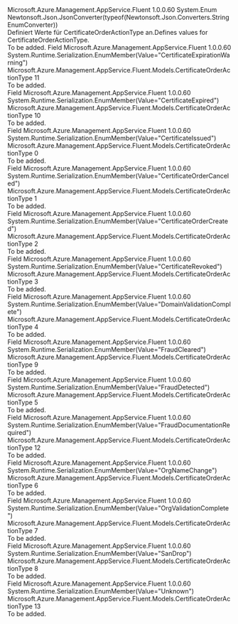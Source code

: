 <Type Name="CertificateOrderActionType" FullName="Microsoft.Azure.Management.AppService.Fluent.Models.CertificateOrderActionType">
  <TypeSignature Language="C#" Value="public enum CertificateOrderActionType" />
  <TypeSignature Language="ILAsm" Value=".class public auto ansi sealed CertificateOrderActionType extends System.Enum" />
  <TypeSignature Language="DocId" Value="T:Microsoft.Azure.Management.AppService.Fluent.Models.CertificateOrderActionType" />
  <TypeSignature Language="VB.NET" Value="Public Enum CertificateOrderActionType" />
  <TypeSignature Language="F#" Value="type CertificateOrderActionType = " />
  <AssemblyInfo>
    <AssemblyName>Microsoft.Azure.Management.AppService.Fluent</AssemblyName>
    <AssemblyVersion>1.0.0.60</AssemblyVersion>
  </AssemblyInfo>
  <Base>
    <BaseTypeName>System.Enum</BaseTypeName>
  </Base>
  <Attributes>
    <Attribute>
      <AttributeName>Newtonsoft.Json.JsonConverter(typeof(Newtonsoft.Json.Converters.StringEnumConverter))</AttributeName>
    </Attribute>
  </Attributes>
  <Docs>
    <summary>
            <span data-ttu-id="5bcc5-101">Definiert Werte für CertificateOrderActionType an.</span><span class="sxs-lookup"><span data-stu-id="5bcc5-101">Defines values for CertificateOrderActionType.</span></span>
            </summary>
    <remarks>To be added.</remarks>
  </Docs>
  <Members>
    <Member MemberName="CertificateExpirationWarning">
      <MemberSignature Language="C#" Value="CertificateExpirationWarning" />
      <MemberSignature Language="ILAsm" Value=".field public static literal valuetype Microsoft.Azure.Management.AppService.Fluent.Models.CertificateOrderActionType CertificateExpirationWarning = int32(11)" />
      <MemberSignature Language="DocId" Value="F:Microsoft.Azure.Management.AppService.Fluent.Models.CertificateOrderActionType.CertificateExpirationWarning" />
      <MemberSignature Language="VB.NET" Value="CertificateExpirationWarning" />
      <MemberSignature Language="F#" Value="CertificateExpirationWarning = 11" Usage="Microsoft.Azure.Management.AppService.Fluent.Models.CertificateOrderActionType.CertificateExpirationWarning" />
      <MemberType>Field</MemberType>
      <AssemblyInfo>
        <AssemblyName>Microsoft.Azure.Management.AppService.Fluent</AssemblyName>
        <AssemblyVersion>1.0.0.60</AssemblyVersion>
      </AssemblyInfo>
      <Attributes>
        <Attribute>
          <AttributeName>System.Runtime.Serialization.EnumMember(Value="CertificateExpirationWarning")</AttributeName>
        </Attribute>
      </Attributes>
      <ReturnValue>
        <ReturnType>Microsoft.Azure.Management.AppService.Fluent.Models.CertificateOrderActionType</ReturnType>
      </ReturnValue>
      <MemberValue>11</MemberValue>
      <Docs>
        <summary>To be added.</summary>
      </Docs>
    </Member>
    <Member MemberName="CertificateExpired">
      <MemberSignature Language="C#" Value="CertificateExpired" />
      <MemberSignature Language="ILAsm" Value=".field public static literal valuetype Microsoft.Azure.Management.AppService.Fluent.Models.CertificateOrderActionType CertificateExpired = int32(10)" />
      <MemberSignature Language="DocId" Value="F:Microsoft.Azure.Management.AppService.Fluent.Models.CertificateOrderActionType.CertificateExpired" />
      <MemberSignature Language="VB.NET" Value="CertificateExpired" />
      <MemberSignature Language="F#" Value="CertificateExpired = 10" Usage="Microsoft.Azure.Management.AppService.Fluent.Models.CertificateOrderActionType.CertificateExpired" />
      <MemberType>Field</MemberType>
      <AssemblyInfo>
        <AssemblyName>Microsoft.Azure.Management.AppService.Fluent</AssemblyName>
        <AssemblyVersion>1.0.0.60</AssemblyVersion>
      </AssemblyInfo>
      <Attributes>
        <Attribute>
          <AttributeName>System.Runtime.Serialization.EnumMember(Value="CertificateExpired")</AttributeName>
        </Attribute>
      </Attributes>
      <ReturnValue>
        <ReturnType>Microsoft.Azure.Management.AppService.Fluent.Models.CertificateOrderActionType</ReturnType>
      </ReturnValue>
      <MemberValue>10</MemberValue>
      <Docs>
        <summary>To be added.</summary>
      </Docs>
    </Member>
    <Member MemberName="CertificateIssued">
      <MemberSignature Language="C#" Value="CertificateIssued" />
      <MemberSignature Language="ILAsm" Value=".field public static literal valuetype Microsoft.Azure.Management.AppService.Fluent.Models.CertificateOrderActionType CertificateIssued = int32(0)" />
      <MemberSignature Language="DocId" Value="F:Microsoft.Azure.Management.AppService.Fluent.Models.CertificateOrderActionType.CertificateIssued" />
      <MemberSignature Language="VB.NET" Value="CertificateIssued" />
      <MemberSignature Language="F#" Value="CertificateIssued = 0" Usage="Microsoft.Azure.Management.AppService.Fluent.Models.CertificateOrderActionType.CertificateIssued" />
      <MemberType>Field</MemberType>
      <AssemblyInfo>
        <AssemblyName>Microsoft.Azure.Management.AppService.Fluent</AssemblyName>
        <AssemblyVersion>1.0.0.60</AssemblyVersion>
      </AssemblyInfo>
      <Attributes>
        <Attribute>
          <AttributeName>System.Runtime.Serialization.EnumMember(Value="CertificateIssued")</AttributeName>
        </Attribute>
      </Attributes>
      <ReturnValue>
        <ReturnType>Microsoft.Azure.Management.AppService.Fluent.Models.CertificateOrderActionType</ReturnType>
      </ReturnValue>
      <MemberValue>0</MemberValue>
      <Docs>
        <summary>To be added.</summary>
      </Docs>
    </Member>
    <Member MemberName="CertificateOrderCanceled">
      <MemberSignature Language="C#" Value="CertificateOrderCanceled" />
      <MemberSignature Language="ILAsm" Value=".field public static literal valuetype Microsoft.Azure.Management.AppService.Fluent.Models.CertificateOrderActionType CertificateOrderCanceled = int32(1)" />
      <MemberSignature Language="DocId" Value="F:Microsoft.Azure.Management.AppService.Fluent.Models.CertificateOrderActionType.CertificateOrderCanceled" />
      <MemberSignature Language="VB.NET" Value="CertificateOrderCanceled" />
      <MemberSignature Language="F#" Value="CertificateOrderCanceled = 1" Usage="Microsoft.Azure.Management.AppService.Fluent.Models.CertificateOrderActionType.CertificateOrderCanceled" />
      <MemberType>Field</MemberType>
      <AssemblyInfo>
        <AssemblyName>Microsoft.Azure.Management.AppService.Fluent</AssemblyName>
        <AssemblyVersion>1.0.0.60</AssemblyVersion>
      </AssemblyInfo>
      <Attributes>
        <Attribute>
          <AttributeName>System.Runtime.Serialization.EnumMember(Value="CertificateOrderCanceled")</AttributeName>
        </Attribute>
      </Attributes>
      <ReturnValue>
        <ReturnType>Microsoft.Azure.Management.AppService.Fluent.Models.CertificateOrderActionType</ReturnType>
      </ReturnValue>
      <MemberValue>1</MemberValue>
      <Docs>
        <summary>To be added.</summary>
      </Docs>
    </Member>
    <Member MemberName="CertificateOrderCreated">
      <MemberSignature Language="C#" Value="CertificateOrderCreated" />
      <MemberSignature Language="ILAsm" Value=".field public static literal valuetype Microsoft.Azure.Management.AppService.Fluent.Models.CertificateOrderActionType CertificateOrderCreated = int32(2)" />
      <MemberSignature Language="DocId" Value="F:Microsoft.Azure.Management.AppService.Fluent.Models.CertificateOrderActionType.CertificateOrderCreated" />
      <MemberSignature Language="VB.NET" Value="CertificateOrderCreated" />
      <MemberSignature Language="F#" Value="CertificateOrderCreated = 2" Usage="Microsoft.Azure.Management.AppService.Fluent.Models.CertificateOrderActionType.CertificateOrderCreated" />
      <MemberType>Field</MemberType>
      <AssemblyInfo>
        <AssemblyName>Microsoft.Azure.Management.AppService.Fluent</AssemblyName>
        <AssemblyVersion>1.0.0.60</AssemblyVersion>
      </AssemblyInfo>
      <Attributes>
        <Attribute>
          <AttributeName>System.Runtime.Serialization.EnumMember(Value="CertificateOrderCreated")</AttributeName>
        </Attribute>
      </Attributes>
      <ReturnValue>
        <ReturnType>Microsoft.Azure.Management.AppService.Fluent.Models.CertificateOrderActionType</ReturnType>
      </ReturnValue>
      <MemberValue>2</MemberValue>
      <Docs>
        <summary>To be added.</summary>
      </Docs>
    </Member>
    <Member MemberName="CertificateRevoked">
      <MemberSignature Language="C#" Value="CertificateRevoked" />
      <MemberSignature Language="ILAsm" Value=".field public static literal valuetype Microsoft.Azure.Management.AppService.Fluent.Models.CertificateOrderActionType CertificateRevoked = int32(3)" />
      <MemberSignature Language="DocId" Value="F:Microsoft.Azure.Management.AppService.Fluent.Models.CertificateOrderActionType.CertificateRevoked" />
      <MemberSignature Language="VB.NET" Value="CertificateRevoked" />
      <MemberSignature Language="F#" Value="CertificateRevoked = 3" Usage="Microsoft.Azure.Management.AppService.Fluent.Models.CertificateOrderActionType.CertificateRevoked" />
      <MemberType>Field</MemberType>
      <AssemblyInfo>
        <AssemblyName>Microsoft.Azure.Management.AppService.Fluent</AssemblyName>
        <AssemblyVersion>1.0.0.60</AssemblyVersion>
      </AssemblyInfo>
      <Attributes>
        <Attribute>
          <AttributeName>System.Runtime.Serialization.EnumMember(Value="CertificateRevoked")</AttributeName>
        </Attribute>
      </Attributes>
      <ReturnValue>
        <ReturnType>Microsoft.Azure.Management.AppService.Fluent.Models.CertificateOrderActionType</ReturnType>
      </ReturnValue>
      <MemberValue>3</MemberValue>
      <Docs>
        <summary>To be added.</summary>
      </Docs>
    </Member>
    <Member MemberName="DomainValidationComplete">
      <MemberSignature Language="C#" Value="DomainValidationComplete" />
      <MemberSignature Language="ILAsm" Value=".field public static literal valuetype Microsoft.Azure.Management.AppService.Fluent.Models.CertificateOrderActionType DomainValidationComplete = int32(4)" />
      <MemberSignature Language="DocId" Value="F:Microsoft.Azure.Management.AppService.Fluent.Models.CertificateOrderActionType.DomainValidationComplete" />
      <MemberSignature Language="VB.NET" Value="DomainValidationComplete" />
      <MemberSignature Language="F#" Value="DomainValidationComplete = 4" Usage="Microsoft.Azure.Management.AppService.Fluent.Models.CertificateOrderActionType.DomainValidationComplete" />
      <MemberType>Field</MemberType>
      <AssemblyInfo>
        <AssemblyName>Microsoft.Azure.Management.AppService.Fluent</AssemblyName>
        <AssemblyVersion>1.0.0.60</AssemblyVersion>
      </AssemblyInfo>
      <Attributes>
        <Attribute>
          <AttributeName>System.Runtime.Serialization.EnumMember(Value="DomainValidationComplete")</AttributeName>
        </Attribute>
      </Attributes>
      <ReturnValue>
        <ReturnType>Microsoft.Azure.Management.AppService.Fluent.Models.CertificateOrderActionType</ReturnType>
      </ReturnValue>
      <MemberValue>4</MemberValue>
      <Docs>
        <summary>To be added.</summary>
      </Docs>
    </Member>
    <Member MemberName="FraudCleared">
      <MemberSignature Language="C#" Value="FraudCleared" />
      <MemberSignature Language="ILAsm" Value=".field public static literal valuetype Microsoft.Azure.Management.AppService.Fluent.Models.CertificateOrderActionType FraudCleared = int32(9)" />
      <MemberSignature Language="DocId" Value="F:Microsoft.Azure.Management.AppService.Fluent.Models.CertificateOrderActionType.FraudCleared" />
      <MemberSignature Language="VB.NET" Value="FraudCleared" />
      <MemberSignature Language="F#" Value="FraudCleared = 9" Usage="Microsoft.Azure.Management.AppService.Fluent.Models.CertificateOrderActionType.FraudCleared" />
      <MemberType>Field</MemberType>
      <AssemblyInfo>
        <AssemblyName>Microsoft.Azure.Management.AppService.Fluent</AssemblyName>
        <AssemblyVersion>1.0.0.60</AssemblyVersion>
      </AssemblyInfo>
      <Attributes>
        <Attribute>
          <AttributeName>System.Runtime.Serialization.EnumMember(Value="FraudCleared")</AttributeName>
        </Attribute>
      </Attributes>
      <ReturnValue>
        <ReturnType>Microsoft.Azure.Management.AppService.Fluent.Models.CertificateOrderActionType</ReturnType>
      </ReturnValue>
      <MemberValue>9</MemberValue>
      <Docs>
        <summary>To be added.</summary>
      </Docs>
    </Member>
    <Member MemberName="FraudDetected">
      <MemberSignature Language="C#" Value="FraudDetected" />
      <MemberSignature Language="ILAsm" Value=".field public static literal valuetype Microsoft.Azure.Management.AppService.Fluent.Models.CertificateOrderActionType FraudDetected = int32(5)" />
      <MemberSignature Language="DocId" Value="F:Microsoft.Azure.Management.AppService.Fluent.Models.CertificateOrderActionType.FraudDetected" />
      <MemberSignature Language="VB.NET" Value="FraudDetected" />
      <MemberSignature Language="F#" Value="FraudDetected = 5" Usage="Microsoft.Azure.Management.AppService.Fluent.Models.CertificateOrderActionType.FraudDetected" />
      <MemberType>Field</MemberType>
      <AssemblyInfo>
        <AssemblyName>Microsoft.Azure.Management.AppService.Fluent</AssemblyName>
        <AssemblyVersion>1.0.0.60</AssemblyVersion>
      </AssemblyInfo>
      <Attributes>
        <Attribute>
          <AttributeName>System.Runtime.Serialization.EnumMember(Value="FraudDetected")</AttributeName>
        </Attribute>
      </Attributes>
      <ReturnValue>
        <ReturnType>Microsoft.Azure.Management.AppService.Fluent.Models.CertificateOrderActionType</ReturnType>
      </ReturnValue>
      <MemberValue>5</MemberValue>
      <Docs>
        <summary>To be added.</summary>
      </Docs>
    </Member>
    <Member MemberName="FraudDocumentationRequired">
      <MemberSignature Language="C#" Value="FraudDocumentationRequired" />
      <MemberSignature Language="ILAsm" Value=".field public static literal valuetype Microsoft.Azure.Management.AppService.Fluent.Models.CertificateOrderActionType FraudDocumentationRequired = int32(12)" />
      <MemberSignature Language="DocId" Value="F:Microsoft.Azure.Management.AppService.Fluent.Models.CertificateOrderActionType.FraudDocumentationRequired" />
      <MemberSignature Language="VB.NET" Value="FraudDocumentationRequired" />
      <MemberSignature Language="F#" Value="FraudDocumentationRequired = 12" Usage="Microsoft.Azure.Management.AppService.Fluent.Models.CertificateOrderActionType.FraudDocumentationRequired" />
      <MemberType>Field</MemberType>
      <AssemblyInfo>
        <AssemblyName>Microsoft.Azure.Management.AppService.Fluent</AssemblyName>
        <AssemblyVersion>1.0.0.60</AssemblyVersion>
      </AssemblyInfo>
      <Attributes>
        <Attribute>
          <AttributeName>System.Runtime.Serialization.EnumMember(Value="FraudDocumentationRequired")</AttributeName>
        </Attribute>
      </Attributes>
      <ReturnValue>
        <ReturnType>Microsoft.Azure.Management.AppService.Fluent.Models.CertificateOrderActionType</ReturnType>
      </ReturnValue>
      <MemberValue>12</MemberValue>
      <Docs>
        <summary>To be added.</summary>
      </Docs>
    </Member>
    <Member MemberName="OrgNameChange">
      <MemberSignature Language="C#" Value="OrgNameChange" />
      <MemberSignature Language="ILAsm" Value=".field public static literal valuetype Microsoft.Azure.Management.AppService.Fluent.Models.CertificateOrderActionType OrgNameChange = int32(6)" />
      <MemberSignature Language="DocId" Value="F:Microsoft.Azure.Management.AppService.Fluent.Models.CertificateOrderActionType.OrgNameChange" />
      <MemberSignature Language="VB.NET" Value="OrgNameChange" />
      <MemberSignature Language="F#" Value="OrgNameChange = 6" Usage="Microsoft.Azure.Management.AppService.Fluent.Models.CertificateOrderActionType.OrgNameChange" />
      <MemberType>Field</MemberType>
      <AssemblyInfo>
        <AssemblyName>Microsoft.Azure.Management.AppService.Fluent</AssemblyName>
        <AssemblyVersion>1.0.0.60</AssemblyVersion>
      </AssemblyInfo>
      <Attributes>
        <Attribute>
          <AttributeName>System.Runtime.Serialization.EnumMember(Value="OrgNameChange")</AttributeName>
        </Attribute>
      </Attributes>
      <ReturnValue>
        <ReturnType>Microsoft.Azure.Management.AppService.Fluent.Models.CertificateOrderActionType</ReturnType>
      </ReturnValue>
      <MemberValue>6</MemberValue>
      <Docs>
        <summary>To be added.</summary>
      </Docs>
    </Member>
    <Member MemberName="OrgValidationComplete">
      <MemberSignature Language="C#" Value="OrgValidationComplete" />
      <MemberSignature Language="ILAsm" Value=".field public static literal valuetype Microsoft.Azure.Management.AppService.Fluent.Models.CertificateOrderActionType OrgValidationComplete = int32(7)" />
      <MemberSignature Language="DocId" Value="F:Microsoft.Azure.Management.AppService.Fluent.Models.CertificateOrderActionType.OrgValidationComplete" />
      <MemberSignature Language="VB.NET" Value="OrgValidationComplete" />
      <MemberSignature Language="F#" Value="OrgValidationComplete = 7" Usage="Microsoft.Azure.Management.AppService.Fluent.Models.CertificateOrderActionType.OrgValidationComplete" />
      <MemberType>Field</MemberType>
      <AssemblyInfo>
        <AssemblyName>Microsoft.Azure.Management.AppService.Fluent</AssemblyName>
        <AssemblyVersion>1.0.0.60</AssemblyVersion>
      </AssemblyInfo>
      <Attributes>
        <Attribute>
          <AttributeName>System.Runtime.Serialization.EnumMember(Value="OrgValidationComplete")</AttributeName>
        </Attribute>
      </Attributes>
      <ReturnValue>
        <ReturnType>Microsoft.Azure.Management.AppService.Fluent.Models.CertificateOrderActionType</ReturnType>
      </ReturnValue>
      <MemberValue>7</MemberValue>
      <Docs>
        <summary>To be added.</summary>
      </Docs>
    </Member>
    <Member MemberName="SanDrop">
      <MemberSignature Language="C#" Value="SanDrop" />
      <MemberSignature Language="ILAsm" Value=".field public static literal valuetype Microsoft.Azure.Management.AppService.Fluent.Models.CertificateOrderActionType SanDrop = int32(8)" />
      <MemberSignature Language="DocId" Value="F:Microsoft.Azure.Management.AppService.Fluent.Models.CertificateOrderActionType.SanDrop" />
      <MemberSignature Language="VB.NET" Value="SanDrop" />
      <MemberSignature Language="F#" Value="SanDrop = 8" Usage="Microsoft.Azure.Management.AppService.Fluent.Models.CertificateOrderActionType.SanDrop" />
      <MemberType>Field</MemberType>
      <AssemblyInfo>
        <AssemblyName>Microsoft.Azure.Management.AppService.Fluent</AssemblyName>
        <AssemblyVersion>1.0.0.60</AssemblyVersion>
      </AssemblyInfo>
      <Attributes>
        <Attribute>
          <AttributeName>System.Runtime.Serialization.EnumMember(Value="SanDrop")</AttributeName>
        </Attribute>
      </Attributes>
      <ReturnValue>
        <ReturnType>Microsoft.Azure.Management.AppService.Fluent.Models.CertificateOrderActionType</ReturnType>
      </ReturnValue>
      <MemberValue>8</MemberValue>
      <Docs>
        <summary>To be added.</summary>
      </Docs>
    </Member>
    <Member MemberName="Unknown">
      <MemberSignature Language="C#" Value="Unknown" />
      <MemberSignature Language="ILAsm" Value=".field public static literal valuetype Microsoft.Azure.Management.AppService.Fluent.Models.CertificateOrderActionType Unknown = int32(13)" />
      <MemberSignature Language="DocId" Value="F:Microsoft.Azure.Management.AppService.Fluent.Models.CertificateOrderActionType.Unknown" />
      <MemberSignature Language="VB.NET" Value="Unknown" />
      <MemberSignature Language="F#" Value="Unknown = 13" Usage="Microsoft.Azure.Management.AppService.Fluent.Models.CertificateOrderActionType.Unknown" />
      <MemberType>Field</MemberType>
      <AssemblyInfo>
        <AssemblyName>Microsoft.Azure.Management.AppService.Fluent</AssemblyName>
        <AssemblyVersion>1.0.0.60</AssemblyVersion>
      </AssemblyInfo>
      <Attributes>
        <Attribute>
          <AttributeName>System.Runtime.Serialization.EnumMember(Value="Unknown")</AttributeName>
        </Attribute>
      </Attributes>
      <ReturnValue>
        <ReturnType>Microsoft.Azure.Management.AppService.Fluent.Models.CertificateOrderActionType</ReturnType>
      </ReturnValue>
      <MemberValue>13</MemberValue>
      <Docs>
        <summary>To be added.</summary>
      </Docs>
    </Member>
  </Members>
</Type>
